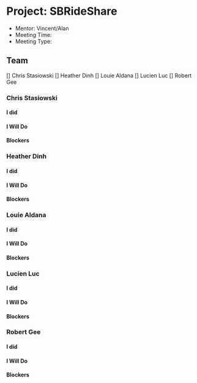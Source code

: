 # Project: SBRideShare
* Mentor: Vincent/Alan
* Meeting Time: 
* Meeting Type:

## Team
[] Chris Stasiowski
[] Heather Dinh
[] Louie Aldana
[] Lucien Luc
[] Robert Gee

### Chris Stasiowski

#### I did

#### I Will Do

#### Blockers


### Heather Dinh

#### I did

#### I Will Do

#### Blockers


### Louie Aldana

#### I did

#### I Will Do

#### Blockers


### Lucien Luc

#### I did

#### I Will Do

#### Blockers


### Robert Gee

#### I did

#### I Will Do

#### Blockers